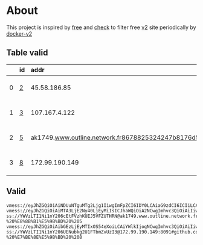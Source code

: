 
# About

This project is inspired by [free](https://github.com/freefq/free) and [check](https://github.com/yeahwu/check) to filter free [v2](https://github.com/v2fly/v2ray-core) site periodically by [docker-v2](https://hub.docker.com/r/v2ray/official)

    

## Table valid
|    | id                 | addr                                                                                            | cn             | cc   | isp               | ip              | chatgpt          |
|---:|:-------------------|:------------------------------------------------------------------------------------------------|:---------------|:-----|:------------------|:----------------|:-----------------|
|  0 | [2](config/2.json) | 45.58.186.85                                                                                    | United States  | US   | SHARKTECH         | 64.32.2.26      | Yes (Region: US) |
|  1 | [3](config/3.json) | 107.167.4.122                                                                                   | United States  | US   | SHARKTECH         | 107.167.18.58   | Yes (Region: US) |
|  2 | [5](config/5.json) | ak1749.www.outline.network.fr8678825324247b8176d59f83c30bd94d23d2e3ac5cd4a743bkwqeikvdyufr.cyou | United Kingdom | GB   | OVH SAS           | 145.239.6.202   | Yes (Region: GB) |
|  3 | [8](config/8.json) | 172.99.190.149                                                                                  | United States  | US   | AS-GLOBALTELEHOST | 169.197.141.187 | Yes (Region: US) |

## Valid
```
vmess://eyJhZGQiOiAiNDUuNTguMTg2Ljg1IiwgImFpZCI6IDY0LCAiaG9zdCI6ICIiLCAiaWQiOiAiNGExMzhlMTktMDU5NS00ZDUxLTgzYzYtZmQyNzZjZjdkMzA3IiwgIm5ldCI6ICJ0Y3AiLCAicGF0aCI6ICIiLCAicG9ydCI6IDUxMTQwLCAicHMiOiAiZ2l0aHViLmNvbS9mcmVlZnEgLSBcdTgzNzdcdTUxNzBcdTUzMTdcdTgzNzdcdTUxNzBcdTc3MDFcdTk2M2ZcdTU5YzZcdTY1YWZcdTcyNzlcdTRlMzlTaGFya3RlY2hcdTY1NzBcdTYzNmVcdTRlMmRcdTVmYzMgMiIsICJ0bHMiOiAiIiwgInR5cGUiOiAiYXV0byIsICJzZWN1cml0eSI6ICJhdXRvIiwgInNraXAtY2VydC12ZXJpZnkiOiB0cnVlLCAic25pIjogIiJ9
vmess://eyJhZGQiOiAiMTA3LjE2Ny40LjEyMiIsICJhaWQiOiA2NCwgImhvc3QiOiAiIiwgImlkIjogIjk4MzhjMWI0LWMzZmQtNDliNS04YTU5LTJmZjA1Mzg1ZjE3YyIsICJuZXQiOiAidGNwIiwgInBhdGgiOiAiIiwgInBvcnQiOiA0Njc2NiwgInBzIjogImdpdGh1Yi5jb20vZnJlZWZxIC0gXHU3ZjhlXHU1NmZkXHU1MmEwXHU1MjI5XHU3OThmXHU1YzNjXHU0ZTlhXHU1ZGRlXHU2ZDFiXHU2NzQ5XHU3N2Y2XHU1ZTAyU2hhcmtUZWNoXHU2NTcwXHU2MzZlXHU0ZTJkXHU1ZmMzIDMiLCAidGxzIjogIiIsICJ0eXBlIjogImF1dG8iLCAic2VjdXJpdHkiOiAiYXV0byIsICJza2lwLWNlcnQtdmVyaWZ5IjogdHJ1ZSwgInNuaSI6ICIifQ==
ss://YWVzLTI1Ni1nY206cEtFVzhKUEJ5VFZUTHRN@ak1749.www.outline.network.fr8678825324247b8176d59f83c30bd94d23d2e3ac5cd4a743bkwqeikvdyufr.cyou:4444#github.com/freefq%20-%20%E8%8B%B1%E5%9B%BD%20%205
vmess://eyJhZGQiOiAibGEzLjEyMTIxOS54eXoiLCAiYWlkIjogNCwgImhvc3QiOiAiIiwgImlkIjogIjY0YjNkODJmLWQ2NzMtM2JiMC1iZjNhLWZkYzMzOGY0YWFkOSIsICJuZXQiOiAid3MiLCAicGF0aCI6ICIvdjJyYXkiLCAicG9ydCI6IDQ0MywgInBzIjogImdpdGh1Yi5jb20vZnJlZWZxIC0gXHU5OTk5XHU2ZTJmXHU5NjNmXHU5MWNjXHU0ZTkxIDYiLCAidGxzIjogInRscyIsICJ0eXBlIjogImF1dG8iLCAic2VjdXJpdHkiOiAiYXV0byIsICJza2lwLWNlcnQtdmVyaWZ5IjogdHJ1ZSwgInNuaSI6ICIifQ==
ss://YWVzLTI1Ni1nY206UENubkg2U1FTbmZvUzI3@172.99.190.149:8091#github.com/freefq%20-%20%E7%BE%8E%E5%9B%BD%20%208
```

